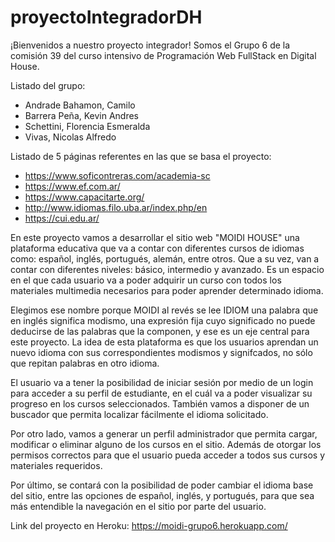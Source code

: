 # proyectoIntegradorDH
¡Bienvenidos a nuestro proyecto integrador!
Somos el Grupo 6 de la comisión 39 del curso intensivo de Programación Web FullStack en Digital House. 

Listado del grupo:
- Andrade Bahamon, Camilo
- Barrera Peña, Kevin Andres
- Schettini, Florencia Esmeralda
- Vivas, Nicolas Alfredo

Listado de 5 páginas referentes en las que se basa el proyecto:
- https://www.soficontreras.com/academia-sc
- https://www.ef.com.ar/
- https://www.capacitarte.org/
- http://www.idiomas.filo.uba.ar/index.php/en
- https://cui.edu.ar/

En este proyecto vamos a desarrollar el sitio web "MOIDI HOUSE" una plataforma educativa que va a contar con diferentes cursos de idiomas como: español, inglés, portugués, alemán, entre otros. Que a su vez, van a contar con diferentes niveles: básico, intermedio y avanzado. Es un espacio en el que cada usuario va a poder adquirir un curso con todos los materiales multimedia necesarios para poder aprender determinado idioma.

Elegimos ese nombre porque MOIDI al revés se lee IDIOM una palabra que en inglés significa modismo, una expresión fija cuyo significado no puede deducirse de las palabras que la componen, y ese es un eje central para este proyecto. La idea de esta plataforma es que los usuarios aprendan un nuevo idioma con sus correspondientes modismos y signifcados, no sólo que repitan palabras en otro idioma. 

El usuario va a tener la posibilidad de iniciar sesión por medio de un login para acceder a su perfil de estudiante, en el cuál va a poder visualizar su progreso en los cursos seleccionados. También vamos a disponer de un buscador que permita localizar fácilmente el idioma solicitado. 

Por otro lado, vamos a generar un perfil administrador que permita cargar, modificar o eliminar alguno de los cursos en el sitio. Además de otorgar los permisos correctos para que el usuario pueda acceder a todos sus cursos y materiales requeridos.

Por último, se contará con la posibilidad de poder cambiar el idioma base del sitio, entre las opciones de español, inglés, y portugués, para que sea más entendible la navegación en el sitio por parte del usuario.

Link del proyecto en Heroku: https://moidi-grupo6.herokuapp.com/